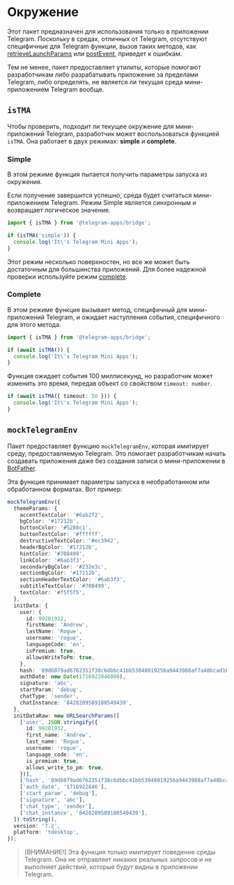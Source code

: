 # Окружение

Этот пакет предназначен для использования только в приложении Telegram. Поскольку в средах, отличных от Telegram, отсутствуют специфичные для Telegram функции, вызов таких методов,
как [retrieveLaunchParams](launch-parameters.md#retrieving)
или [postEvent](methods-and-events.md#postevent), приведет к ошибкам.

Тем не менее, пакет предоставляет утилиты, которые помогают разработчикам либо разрабатывать приложение
за пределами Telegram, либо определять, не является ли текущая среда мини-приложением Telegram вообще.

## `isTMA`

Чтобы проверить, подходит ли текущее окружение для мини-приложений Telegram, разработчик может воспользоваться функцией `isTMA`.
Она работает в двух режимах: **simple** и **complete**.

### Simple

В этом режиме функция пытается получить параметры запуска из окружения.

Если получение завершится успешно, среда будет считаться мини-приложением Telegram.
Режим Simple является синхронным и возвращает логическое значение.

```ts
import { isTMA } from '@telegram-apps/bridge';

if (isTMA('simple')) {
  console.log('It\'s Telegram Mini Apps');
}
```

Этот режим несколько поверхностен, но все же может быть достаточным для большинства приложений. Для более надежной проверки используйте режим [complete](#complete).

### Complete

В этом режиме функция вызывает метод, специфичный для мини-приложений Telegram, и ожидает
наступления события, специфичного для этого метода.

```ts
import { isTMA } from '@telegram-apps/bridge';

if (await isTMA()) {
  console.log('It\'s Telegram Mini Apps');
}
```

Функция ожидает события 100 миллисекунд, но разработчик может изменить это время, передав объект со свойством `timeout: number`.

```ts
if (await isTMA({ timeout: 50 })) {
  console.log('It\'s Telegram Mini Apps');
}
```

## `mockTelegramEnv`

Пакет предоставляет функцию `mockTelegramEnv`, которая имитирует среду, предоставляемую Telegram. Это помогает разработчикам начать создавать приложения даже без создания записи о мини-приложении в
[BotFather](https://t.me/botfather).

Эта функция принимает параметры запуска в необработанном или обработанном форматах. Вот пример:

```ts
mockTelegramEnv({
  themeParams: {
    accentTextColor: '#6ab2f2',
    bgColor: '#17212b',
    buttonColor: '#5288c1',
    buttonTextColor: '#ffffff',
    destructiveTextColor: '#ec3942',
    headerBgColor: '#17212b',
    hintColor: '#708499',
    linkColor: '#6ab3f3',
    secondaryBgColor: '#232e3c',
    sectionBgColor: '#17212b',
    sectionHeaderTextColor: '#6ab3f3',
    subtitleTextColor: '#708499',
    textColor: '#f5f5f5',
  },
  initData: {
    user: {
      id: 99281932,
      firstName: 'Andrew',
      lastName: 'Rogue',
      username: 'rogue',
      languageCode: 'en',
      isPremium: true,
      allowsWriteToPm: true,
    },
    hash: '89d6079ad6762351f38c6dbbc41bb53048019256a9443988af7a48bcad16ba31',
    authDate: new Date(1716922846000),
    signature: 'abc',
    startParam: 'debug',
    chatType: 'sender',
    chatInstance: '8428209589180549439',
  },
  initDataRaw: new URLSearchParams([
    ['user', JSON.stringify({
      id: 99281932,
      first_name: 'Andrew',
      last_name: 'Rogue',
      username: 'rogue',
      language_code: 'en',
      is_premium: true,
      allows_write_to_pm: true,
    })],
    ['hash', '89d6079ad6762351f38c6dbbc41bb53048019256a9443988af7a48bcad16ba31'],
    ['auth_date', '1716922846'],
    ['start_param', 'debug'],
    ['signature', 'abc'],
    ['chat_type', 'sender'],
    ['chat_instance', '8428209589180549439'],
  ]).toString(),
  version: '7.2',
  platform: 'tdesktop',
});
```

> [ВНИМАНИЕ!] Эта функция только имитирует поведение среды Telegram. Она не отправляет никаких реальных запросов и не выполняет действий, которые будут видны в приложении Telegram.
